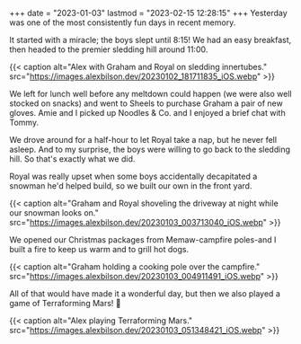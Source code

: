+++
date = "2023-01-03"
lastmod = "2023-02-15 12:28:15"
+++
Yesterday was one of the most consistently fun days in recent memory.

It started with a miracle; the boys slept until 8:15! We had an easy breakfast, then headed to the premier sledding hill around 11:00.

{{< caption alt="Alex with Graham and Royal on sledding innertubes." src="https://images.alexbilson.dev/20230102_181711835_iOS.webp" >}}

We left for lunch well before any meltdown could happen (we were also well stocked on snacks) and went to Sheels to purchase Graham a pair of new gloves. Amie and I picked up Noodles & Co. and I enjoyed a brief chat with Tommy.

We drove around for a half-hour to let Royal take a nap, but he never fell asleep. And to my surprise, the boys were willing to go back to the sledding hill. So that's exactly what we did.

Royal was really upset when some boys accidentally decapitated a snowman he'd helped build, so we built our own in the front yard.

{{< caption alt="Graham and Royal shoveling the driveway at night while our snowman looks on." src="https://images.alexbilson.dev/20230103_003713040_iOS.webp" >}}

We opened our Christmas packages from Memaw-campfire poles-and I built a fire to keep us warm and to grill hot dogs.

{{< caption alt="Graham holding a cooking pole over the campfire." src="https://images.alexbilson.dev/20230103_004911491_iOS.webp" >}}

All of that would have made it a wonderful day, but then we also played a game of Terraforming Mars! 🥳

{{< caption alt="Alex playing Terraforming Mars." src="https://images.alexbilson.dev/20230103_051348421_iOS.webp" >}}
